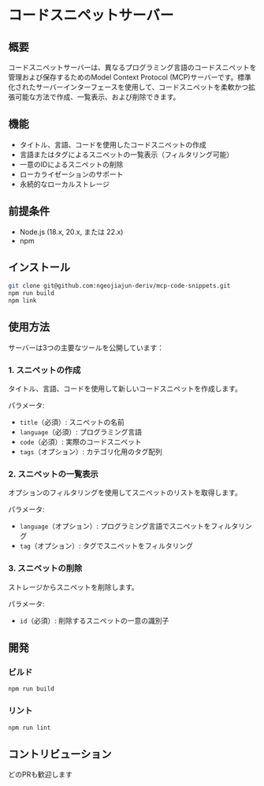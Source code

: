 # コードスニペットサーバー

## 概要

コードスニペットサーバーは、異なるプログラミング言語のコードスニペットを管理および保存するためのModel Context Protocol (MCP)サーバーです。標準化されたサーバーインターフェースを使用して、コードスニペットを柔軟かつ拡張可能な方法で作成、一覧表示、および削除できます。

## 機能

- タイトル、言語、コードを使用したコードスニペットの作成
- 言語またはタグによるスニペットの一覧表示（フィルタリング可能）
- 一意のIDによるスニペットの削除
- ローカライゼーションのサポート
- 永続的なローカルストレージ

## 前提条件

- Node.js (18.x, 20.x, または 22.x)
- npm

## インストール

```bash
git clone git@github.com:ngeojiajun-deriv/mcp-code-snippets.git
npm run build
npm link
```

## 使用方法

サーバーは3つの主要なツールを公開しています：

### 1. スニペットの作成

タイトル、言語、コードを使用して新しいコードスニペットを作成します。

パラメータ:
- `title`（必須）: スニペットの名前
- `language`（必須）: プログラミング言語
- `code`（必須）: 実際のコードスニペット
- `tags`（オプション）: カテゴリ化用のタグ配列

### 2. スニペットの一覧表示

オプションのフィルタリングを使用してスニペットのリストを取得します。

パラメータ:
- `language`（オプション）: プログラミング言語でスニペットをフィルタリング
- `tag`（オプション）: タグでスニペットをフィルタリング

### 3. スニペットの削除

ストレージからスニペットを削除します。

パラメータ:
- `id`（必須）: 削除するスニペットの一意の識別子

## 開発

### ビルド

```bash
npm run build
```

### リント

```bash
npm run lint
```

## コントリビューション

どのPRも歓迎します
